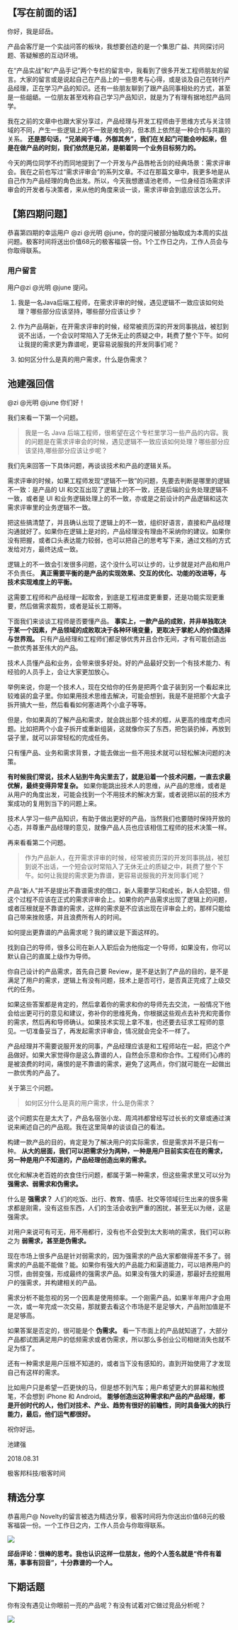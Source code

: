 ## 【写在前面的话】

你好，我是邱岳。

产品会客厅是一个实战问答的板块，我想要创造的是一个集思广益、共同探讨问题、答疑解惑的互动环境。

在“产品实战”和“产品手记”两个专栏的留言中，我看到了很多开发工程师朋友的留言。大家的留言或是说起自己在产品上的一些思考与心得，或是谈及自己在转行产品经理，正在学习产品的知识。还有一些朋友聊到了跟产品同事相处的方式，甚至是一些龃龉。一位朋友甚至戏称自己学习产品知识，就是为了有理有据地怼产品同学。

我在之前的文章中也跟大家分享过，产品经理与开发工程师由于思维方式与关注领域的不同，产生一些逻辑上的不一致是难免的，但本质上依然是一种合作与共赢的关系。 **还是那句话，“兄弟阋于墙，外御其务”，我们在关起门可能会吵起来，但是在做产品的时刻，我们依然是兄弟，是朝着同一个业务目标努力的。**

今天的两位同学不约而同地提到了一个开发与产品唇枪舌剑的经典场景：需求评审会。我在之前也写过“需求评审会”的系列文章。不过在那篇文章中，我更多地是从自己作为产品经理的角色出发。所以，今天我想邀请池老师，一位身经百场需求评审会的开发者与决策者，来从他的角度来谈一谈，需求评审会到底应该怎么开。

## 【第四期问题】

恭喜第四期的幸运用户 @zi @光明 @june，你的提问被部分抽取成为本周的实战问题。极客时间将送出价值68元的极客福袋一份。1个工作日之内，工作人员会与你取得联系。

### 用户留言

用户@zi @光明 @june 提问。

1. 我是一名Java后端工程师，在需求评审的时候，遇见逻辑不一致应该如何处理？哪些部分应该坚持，哪些部分应该让步？

2. 作为产品萌新，在开需求评审的时候，经常被资历深的开发同事挑战，被怼到说不出话，一个会议时常陷入了无休无止的质疑之中，耗费了整个下午。如何让我提的需求更为靠谱呢，更容易说服我的开发同事们呢？

3. 如何区分什么是真的用户需求，什么是伪需求？


## 池建强回信

@zi @光明 @june 你们好！

我们来看一下第一个问题。

> 我是一名 Java 后端工程师，很希望在这个专栏里学习一些产品的内容。我的问题是在需求评审会的时候，遇见逻辑不一致应该如何处理？哪些部分应该坚持,哪些部分应该让步呢？

我们先来回答一下具体问题，再谈谈技术和产品的逻辑关系。

需求评审的时候，如果工程师发现“逻辑不一致”的问题，先要去判断是哪里的逻辑不一致：是产品的 UI 和交互出现了逻辑上的不一致，还是后端的业务处理逻辑不一致，或者是 UI 和业务逻辑处理上的不一致，亦或是之前设计的产品逻辑和这次需求评审里的业务逻辑不一致。

把这些搞清楚了，并且确认出现了逻辑上的不一致，组织好语言，直接和产品经理沟通就好了。如果你在逻辑上是对的，产品经理没有理由不采纳你的建议。如果你没有把握，或者口头表达能力较弱，也可以把自己的思考写下来，通过文档的方式发给对方，最终达成一致。

逻辑上的不一致会引发很多问题，这个没什么可以让步的，让步就是对产品和用户不负责任。 **真正需要平衡的是产品的实现效果、交互的优化、功能的改进等，与技术实现难度上的平衡。**

这需要工程师和产品经理一起取舍，到底是工程进度更重要，还是功能实现更重要，然后做需求裁剪，或者是延长工期等。

下面我们来谈谈工程师是否要懂产品。 **事实上，一款产品的成败，并非单独取决于某一个因素，产品领域的成败取决于各种环境变量，更取决于掌舵人的价值选择与世界观。** 只有产品经理和工程师们都足够优秀并且合作无间，才有可能创造出一款优秀甚至伟大的产品。

技术人员懂产品和业务，会带来很多好处。好的产品最好交到一个有技术能力、有经验的人员手上，会让大家更加放心。

举例来说，你是一个技术人，现在交给你的任务是把两个盒子装到另一个看起来比较难装的盒子里。你如果用技术思维去解决，可能会想到，我是不是把那个大盒子拆开搞大一些，然后看看如何塞进两个小盒子等等。

但是，你如果真的了解产品和需求，就会跳出那个技术的框，从更高的维度考虑问题。比如把两个小盒子拆开或重新组装，这就像你买了东西，把包装扔掉，再放到袋子里，就可以非常轻松的完成任务。

只有懂产品、业务和需求背景，才能去做出一些不用技术就可以轻松解决问题的决策。

**有时候我们常说，技术人钻到牛角尖里去了，就是沿着一个技术问题，一直去求最优解，最终变得异常复杂。** 如果你能跳出技术人的思维，从产品的思维，或者是从用户的角度出发，可能会找到一个不用技术的解决方案，或者说把以前的技术方案成功的复用到当下的问题上来。

技术人学习一些产品知识，有助于做出更好的产品，当然我们也要随时保持开放的心态，并尊重产品经理的意见，就像产品人员也应该相信工程师的技术决策一样。

再来看看第二个问题。

> 作为产品新人，在开需求评审的时候，经常被资历深的开发同事挑战，被怼到说不出话，一个短会议时常陷入了无休无止的质疑之中，耗费了整个下午。如何让我提的需求更为靠谱，更容易说服我的开发同事们呢？

产品“新人”并不是提出不靠谱需求的借口，新人需要学习和成长，新人会犯错，但这个过程不应该在正式的需求评审会上。如果你的产品需求出现了逻辑上的问题，或者压根就是不靠谱的需求，这样的需求是不应该出现在评审会上的，那样只能给自己带来挫败感，并且浪费所有人的时间。

如何提出更靠谱的产品需求呢？我的建议是下面这样的。

找到自己的导师，很多公司在新人入职后会为他指定一个导师，如果没有，你可以默认自己的直属上级作为导师。

你自己设计的产品需求，首先自己要 Review，是不是达到了产品的目的，是不是满足了用户的需求，逻辑上有没有问题，技术上是否可行，是否真正完成了上级交代的任务。

如果这些答案都是肯定的，然后拿着你的需求和你的导师先去交流，一般情况下他会给出更可行的意见和建议，弥补你的思维死角，你根据这些观点去补充和完善你的需求，然后再和导师确认。如果技术实现上拿不准，也还要去征求工程师的意见。一切准备妥当了，再发起需求评审会，情况就会完全不一样了。

产品经理并不需要说服开发的同事，产品经理应该是和工程师站在一起，把这个产品做好。如果大家觉得你是这么靠谱的人，自然会乐意和你合作。工程师们心疼的是被浪费的时间，痛恨的是不靠谱的需求，避免了这两点，你们就可能在一起做出一款优秀的产品了。

关于第三个问题。

> 如何区分什么是真的用户需求，什么是伪需求？

这个问题实在是太大了，产品名宿张小龙、周鸿祎都曾经写过长长的文章或通过演说来阐述自己的产品观。我在这里简单的谈谈自己的看法。

构建一款产品的目的，肯定是为了解决用户的实际需求，但是需求并不是只有一种。 **从大的层面，我们可以把需求分为两种，一种是用户目前实实在在的需求，另一种是用户不知道的，产品经理创造出来的需求。**

优化和解决老百姓的衣食住行问题，都属于第一种需求，但这些需求里又可以分为 **强需求、弱需求和伪需求。**

什么是 **强需求？** 人们的吃饭、出行、教育、情感、社交等领域衍生出来的很多需求都是刚需，没有这些东西，人们的生活会收到严重的困扰，甚至无以为继，这是强需求。

对用户来说可有可无，用不用都行，没有也不会受到太大影响的需求，我们可以称之为 **弱需求，甚至是伪需求。**

现在市场上很多产品是针对弱需求的，因为强需求的产品大家都做得差不多了。弱需求的产品能不能做？能。如果你有强大的产品能力和渠道能力，可以培养用户的习惯，由弱变强，形成最终的强需求产品。如果没有强大的渠道，那最好去挖掘用户的强需求，并构建相关的产品。

需求分析不能忽视的另一个因素是使用频率。一个刚需产品，如果半年用户才会用一次，或一年完成一次交易，那就要去看这个市场是不是足够大，产品附加值是不是足够高。

如果答案是否定的，很可能是个 **伪需求。** 看一下市面上的产品就知道了，大部分产品都试图满足用户的低频需求或者伪需求，所以那么多创业公司相继消失也就不足为怪了。

还有一种需求是用户压根不知道的，或者当下没有感知的，直到开始使用了才发现自己有这样的需求。

比如用户只是希望一匹更快的马，但是想不到汽车；用户希望更大的屏幕和触摸笔，不会想到 iPhone 和 Android。 **能够创造出这种需求和产品的产品经理，都是开创时代的人，他们对技术、产业、趋势有很好的前瞻性，同时具备强大的执行能力，最后，他们运气都很好。**

祝你好运。

池建强

2018.08.31

极客邦科技/极客时间

## 精选分享

恭喜用户@ Novelty的留言被选为精选分享，极客时间将为你送出价值68元的极客福袋一份。一个工作日之内，工作人员会与你取得联系。

![](https://static001.geekbang.org/resource/image/ff/a1/ff866eab2799cddfaac391a9024317a1.jpg?wh=750*3144)

**邱岳评论：很棒的思考。我也认识这样一位朋友，他的个人签名就是“件件有着落，事事有回音”，十分靠谱的一个人。**

## 下期话题

你有没有遇见让你眼前一亮的产品呢？有没有试着对它做过竞品分析呢？

![](https://static001.geekbang.org/resource/image/06/ad/0627f457a076aff118d7fa36981d73ad.jpg?wh=719*1280)